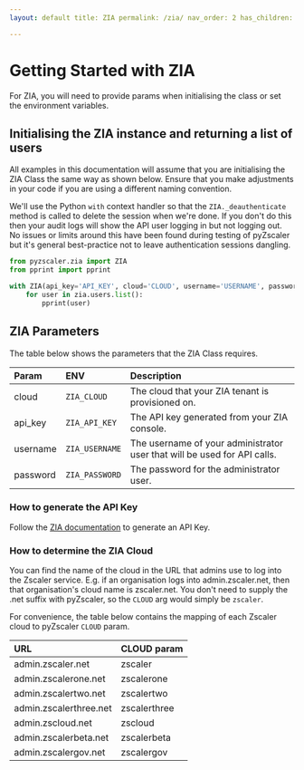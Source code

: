 ```yaml
---
layout: default title: ZIA permalink: /zia/ nav_order: 2 has_children: true

---
```


# Getting Started with ZIA

For ZIA, you will need to provide params when initialising the class or set the environment variables.

## Initialising the ZIA instance and returning a list of users

All examples in this documentation will assume that you are initialising the ZIA Class the same way as shown below.
Ensure that you make adjustments in your code if you are using a different naming convention.

We'll use the Python ``with`` context handler so that the ``ZIA._deauthenticate`` method is called to delete the session
when we're done. If you don't do this then your audit logs will show the API user logging in but not logging out. No
issues or limits around this have been found during testing of pyZscaler but it's general best-practice not to leave
authentication sessions dangling.

```python
from pyzscaler.zia import ZIA
from pprint import pprint

with ZIA(api_key='API_KEY', cloud='CLOUD', username='USERNAME', password='PASSWORD') as zia:
    for user in zia.users.list():
        pprint(user)
```

## ZIA Parameters

The table below shows the parameters that the ZIA Class requires.

| Param        | ENV        | Description |
|:-------------|:------------------|:------|
| cloud           | `ZIA_CLOUD` | The cloud that your ZIA tenant is provisioned on.  |
| api_key | `ZIA_API_KEY`   | The API key generated from your ZIA console.  |
| username           | `ZIA_USERNAME`      | The username of your administrator user that will be used for API calls.   |
| password           | `ZIA_PASSWORD` | The password for the administrator user.  |

### How to generate the API Key

Follow the [ZIA documentation](https://help.zscaler.com/zia/api-getting-started#RetrieveAPIKey) to generate an API Key.

### How to determine the ZIA Cloud

You can find the name of the cloud in the URL that admins use to log into the Zscaler service. E.g. if an organisation
logs into admin.zscaler.net, then that organisation's cloud name is zscaler.net. You don't need to supply the .net
suffix with pyZscaler, so the `CLOUD` arg would simply be `zscaler`.

For convenience, the table below contains the mapping of each Zscaler cloud to pyZscaler `CLOUD` param.

| URL | CLOUD param |
|:----|:------|
| admin.zscaler.net | zscaler |
| admin.zscalerone.net | zscalerone |
| admin.zscalertwo.net | zscalertwo |
| admin.zscalerthree.net | zscalerthree |
| admin.zscloud.net | zscloud |
| admin.zscalerbeta.net | zscalerbeta |
| admin.zscalergov.net | zscalergov |



